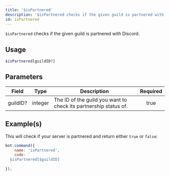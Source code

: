 ```yaml
---
title: '$isPartnered'
description: '$isPartnered checks if the given guild is partnered with Discord.'
id: isPartnered
---
```


`$isPartnered` checks if the given guild is partnered with Discord.

## Usage

```php
$isPartnered[guildID?]
```

## Parameters

| Field    | Type    | Description                                                      | Required |
| -------- | ------- | ---------------------------------------------------------------- |:--------:|
| guildID? | integer | The ID of the guild you want to check its partnership status of. |   true   |

## Example(s)

This will check if your server is partnered and return either `true` or `false`:

```javascript
bot.command({
    name: 'isPartnered',
    code: `
  $isPartnered[$guildID]
  `
});
```
